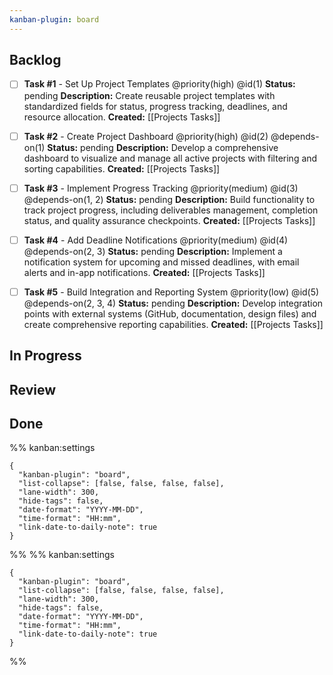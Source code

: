 ```yaml
---
kanban-plugin: board
---
```


## Backlog
- [ ] **Task #1** - Set Up Project Templates
  @priority(high)
  @id(1)
  **Status:** pending
  **Description:** Create reusable project templates with standardized fields for status, progress tracking, deadlines, and resource allocation.
  **Created:** [[Projects Tasks]]

- [ ] **Task #2** - Create Project Dashboard
  @priority(high)
  @id(2)
  @depends-on(1)
  **Status:** pending
  **Description:** Develop a comprehensive dashboard to visualize and manage all active projects with filtering and sorting capabilities.
  **Created:** [[Projects Tasks]]

- [ ] **Task #3** - Implement Progress Tracking
  @priority(medium)
  @id(3)
  @depends-on(1, 2)
  **Status:** pending
  **Description:** Build functionality to track project progress, including deliverables management, completion status, and quality assurance checkpoints.
  **Created:** [[Projects Tasks]]

- [ ] **Task #4** - Add Deadline Notifications
  @priority(medium)
  @id(4)
  @depends-on(2, 3)
  **Status:** pending
  **Description:** Implement a notification system for upcoming and missed deadlines, with email alerts and in-app notifications.
  **Created:** [[Projects Tasks]]

- [ ] **Task #5** - Build Integration and Reporting System
  @priority(low)
  @id(5)
  @depends-on(2, 3, 4)
  **Status:** pending
  **Description:** Develop integration points with external systems (GitHub, documentation, design files) and create comprehensive reporting capabilities.
  **Created:** [[Projects Tasks]]



## In Progress

## Review

## Done

%% kanban:settings
```
{
  "kanban-plugin": "board",
  "list-collapse": [false, false, false, false],
  "lane-width": 300,
  "hide-tags": false,
  "date-format": "YYYY-MM-DD",
  "time-format": "HH:mm",
  "link-date-to-daily-note": true
}
```
%%
%% kanban:settings
```
{
  "kanban-plugin": "board",
  "list-collapse": [false, false, false, false],
  "lane-width": 300,
  "hide-tags": false,
  "date-format": "YYYY-MM-DD",
  "time-format": "HH:mm",
  "link-date-to-daily-note": true
}
```
%%

